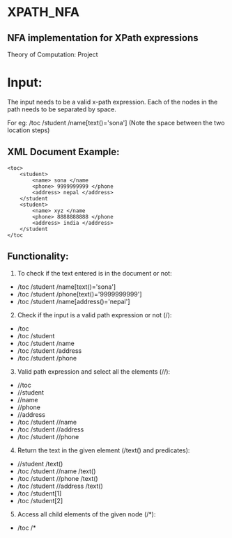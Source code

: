 # XPATH_NFA

## NFA implementation for XPath expressions 

Theory of Computation: Project

# Input:

The input needs to be a valid x-path expression. Each of the nodes in the path needs to be separated by space. 

For eg: /toc /student /name[text()='sona'] (Note the space between the two location steps)


## XML Document Example:

	<toc>
		<student>
			<name> sona </name
			<phone> 9999999999 </phone		
			<address> nepal </address>		
		</student	
		<student>	
			<name> xyz </name
			<phone> 8888888888 </phone
			<address> india </address>
		</student
	</toc

## Functionality: 
1. To check if the text entered is in the document or not:
- /toc /student /name[text()='sona']
- /toc /student /phone[text()='9999999999']
- /toc /student /name[address()='nepal']

2. Check if the input is a valid path expression or not (/):
- /toc 
- /toc /student
- /toc /student /name
- /toc /student /address
- /toc /student /phone

3. Valid path expression and select all the elements (//):
- //toc
- //student
- //name 
- //phone
- //address
- /toc /student //name
- /toc /student //address
- /toc /student //phone

4. Return the text in the given element (/text() and predicates):
- //student /text()
- /toc /student //name /text()
- /toc /student //phone /text()
- /toc /student //address /text()
- /toc /student[1]
- /toc /student[2]

5. Access all child elements of the given node (/*):
- /toc /*

